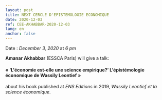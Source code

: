 ```yaml
---
layout: post
title: NEXT CERCLE D'EPISTEMOLOGIE ECONOMIQUE
date: 2020-12-03
ref: CEE-AKHABBAR-2020-12-03
lang: en
anchor: false
---
```


<i class="fas fa-table"></i> Date : _December 3, 2020_ at _6 pm_


**Amanar Akhabbar** (ESSCA Paris) will give a talk:

#### « ‘L'économie est-elle une science empirique?’ L'épistémologie économique de Wassily Leontief »

about his book published at _ENS Editions_ in 2019, *Wassily Leontief et la science économique*.
